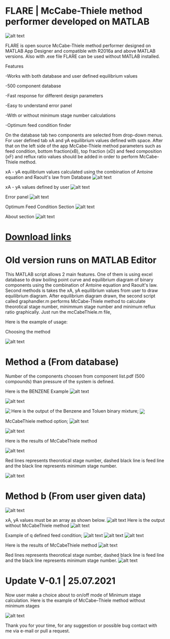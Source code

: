 # FLARE | McCabe-Thiele method performer developed on MATLAB
![alt text](https://cdn.discordapp.com/attachments/861530555715682304/884040839750381578/scd.PNG)

FLARE is open source McCabe-Thiele method performer designed on MATLAB App Designer and compatible with R2016a and above MATLAB versions. Also with .exe file FLARE can be used without MATLAB installed.

Features

-Works with both database and user defined equilibrium values 

-500 component database

-Fast response for different design parameters

-Easy to understand error panel

-With or without minimum stage number calculations

-Optimum feed condition finder

On the database tab two components are selected from drop-down menus. For user defined tab xA and yA  equilibrium values defined with space.
After that on the left side of the app McCabe-Thiele method parameters such as feed condition, bottom fraction(xB), top fraction (xD) and feed composition (xF)
and reflux ratio values should be added in order to perform McCabe-Thiele method.

xA - yA equilibrium values calculated using the combination of Antoine equation and Raoult's law from Database
![alt text](https://cdn.discordapp.com/attachments/861530555715682304/884041877492473856/database.PNG)

xA - yA values defined by user
![alt text](https://cdn.discordapp.com/attachments/861530555715682304/884041860933382175/userdefined.PNG)

Error panel
![alt text](https://cdn.discordapp.com/attachments/861530555715682304/884043849012477952/errorpanel.PNG)

Optimum Feed Condition Section
![alt text](https://cdn.discordapp.com/attachments/789864720533291058/1142451276257439855/Ekran_Alnts.PNG)

About section
![alt text](https://cdn.discordapp.com/attachments/861530555715682304/884041869380710480/about.PNG)

# [Download links](https://github.com/Voltranex/McCabeThiele-FLARE/releases) 

# Old version runs on MATLAB Editor

This MATLAB script allows 2 main features. One of them is using excel database to draw boiling point curve and equilibrium diagram of binary components using the combination of Antoine equation and Raoult's law. Second methods is takes the xA, yA equilibrium values from user to draw equilibrium diagram. 
After equilibrium diagram drawn, the second script called graphandler.m performs McCabe-Thiele method to calculate theorotical stage number, minimmum stage number and minimum reflux ratio graphically. Just run the mcCabeThiele.m file,

Here is the example of usage:

Choosing the method

![alt text](https://media.discordapp.net/attachments/861530555715682304/861530604251250698/Screenshot_1.png)

# Method a (From database)
Number of the components choosen from component list.pdf (500 compounds) than pressure of the system is defined.

Here is the BENZENE Example
![alt text](https://cdn.discordapp.com/attachments/861530555715682304/868614432266264636/unknown.png)

![alt text](https://media.discordapp.net/attachments/861530555715682304/861530992593862656/Screenshot_2.png)

Here is the output of the Benzene and Toluen binary mixture;
<a href="https://github.com/Voltranex/McCabeThiele/edit/main/README.md">
  <img align="left" src="https://media.discordapp.net/attachments/861530555715682304/862984125496557568/antonie.png" />
</a>
<a href="https://github.com/Voltranex/McCabeThiele/edit/main/README.md">
  <img align="center" src="https://media.discordapp.net/attachments/861530555715682304/861531661027246080/Antoniexaya.png" />
</a>

McCabeThiele method option;
![alt text](https://cdn.discordapp.com/attachments/861530555715682304/861532957638262814/Screenshot_4.png)

![alt text](https://cdn.discordapp.com/attachments/861530555715682304/861532966852886528/Screenshot_5.png)

Here is the results of  McCabeThiele method

![alt text](https://media.discordapp.net/attachments/861530555715682304/861532872711864330/McCabe-Thiele.png)

Red lines represents theorotical stage number, dashed black line is feed line and the black line represents minimum stage number.

![alt text](https://cdn.discordapp.com/attachments/861530555715682304/861532965933547520/Screenshot_6.png)


# Method b (From user given data)
![alt text](https://media.discordapp.net/attachments/861530555715682304/861534004251197490/Screenshot_7.png)

xA, yA values must be an array as shown below.
![alt text](https://media.discordapp.net/attachments/861530555715682304/861534005584592927/Screenshot_8.png)
Here is the output without McCabeThiele method
![alt text](https://media.discordapp.net/attachments/861530555715682304/861535485864050698/untitled.png)

Example of q defined feed condition;
![alt text](https://media.discordapp.net/attachments/861530555715682304/861534006813917184/Screenshot_9.png)
![alt text](https://media.discordapp.net/attachments/861530555715682304/861534008441176084/Screenshot_10.png)
![alt text](https://media.discordapp.net/attachments/861530555715682304/861534009438896188/Screenshot_11.png)

Here is the results of  McCabeThiele method
![alt text](https://media.discordapp.net/attachments/861530555715682304/861535278555856896/McCabe-Thiele.png)

Red lines represents theorotical stage number, dashed black line is feed line and the black line represents minimum stage number.
![alt text](https://media.discordapp.net/attachments/861530555715682304/861536391195262976/Screenshot_13.png?width=953&height=188)

# Update V-0.1 | 25.07.2021

Now user make a choice about to on/off mode of Minimum stage calculation.
Here is the example of McCabe–Thiele method without minimum stages

![alt text](https://cdn.discordapp.com/attachments/861530555715682304/868619362028884010/McCabe-Thiele.png)

Thank you for your time, for any suggestion or possible bug contact with me via e-mail or pull a request.











